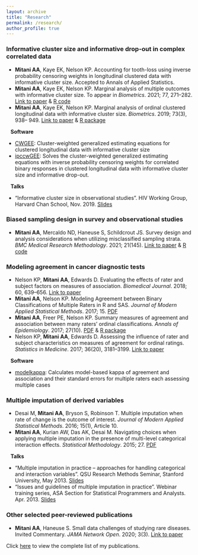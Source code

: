```yaml
---
layout: archive
title: "Research"
permalink: /research/
author_profile: true
---
```


### Informative cluster size and informative drop-out in complex correlated data

- **Mitani AA**, Kaye EK, Nelson KP. Accounting for tooth-loss using inverse probability censoring weights in longitudinal clustered data with informative cluster size. Accepted to Annals of Applied Statistics. 
- **Mitani AA**, Kaye EK, Nelson KP. Marginal analysis of multiple outcomes with informative cluster size. To appear in *Biometrics*. 2021; 77, 271–282. [Link to paper](https://onlinelibrary.wiley.com/doi/epdf/10.1111/biom.13241) & [R code](https://github.com/AyaMitani/multoutcomeICS)
- **Mitani AA**, Kaye EK, Nelson KP. Marginal analysis of ordinal clustered longitudinal data with informative cluster size. *Biometrics*. 2019; 73(3), 938– 949. [Link to paper](https://onlinelibrary.wiley.com/doi/full/10.1111/biom.13050) & [R package](https://github.com/AyaMitani/CWGEE)

&nbsp;&nbsp;&nbsp;**Software**
- [CWGEE](https://github.com/AyaMitani/CWGEE): Cluster-weighted generalized estimating equations for clustered longitudinal data with informative cluster size
- [ipccwGEE](https://github.com/AyaMitani/ipccwGEE): Solves the cluster-weighted generalized estimating equations with inverse probability censoring weights for correlated binary responses in clustered longitudinal data with informative cluster size and informative drop-out.

&nbsp;&nbsp;&nbsp;**Talks**
- “Informative cluster size in observational studies”. HIV Working Group, Harvard Chan School, Nov. 2019. [Slides](http://ayamitani.github.io/files/HSPH_HIVWG_Nov2019.pdf)




### Biased sampling design in survey and observational studies

- **Mitani AA**, Mercaldo ND, Haneuse S, Schildcrout JS. Survey design and analysis considerations when utilizing misclassified sampling strata. *BMC Medical Research Methodology*. 2021; 21(145). [Link to paper](https://bmcmedresmethodol.biomedcentral.com/articles/10.1186/s12874-021-01332-8) & [R code](https://github.com/ayamitani/MisclassSurvey)




### Modeling agreement in cancer diagnostic tests

- Nelson KP, **Mitani AA**, Edwards D. Evaluating the effects of rater and subject factors on measures of association. *Biomedical Journal*. 2018; 60, 639–656. [Link to paper](https://onlinelibrary.wiley.com/doi/abs/10.1002/bimj.201700078)
- **Mitani AA**, Nelson KP. Modeling Agreement between Binary Classifications of Multiple Raters in R and SAS. *Journal of Modern Applied Statistical Methods*. 2017; 15. [PDF](http://ayamitani.github.io/files/JMASM_2017.pdf) 
- **Mitani AA**, Freer PE, Nelson KP. Summary measures of agreement and association between many raters’ ordinal classifications. *Annals of Epidemiology*. 2017; 27(10). [PDF](http://ayamitani.github.io/files/AnnalsEpi_2017.pdf) & [R package](https://github.com/AyaMitani/modelkappa)
- Nelson KP, **Mitani AA**, Edwards D. Assessing the influence of rater and subject characteristics on measures of agreement for ordinal ratings. *Statistics in Medicine*. 2017; 36(20), 3181–3199. [Link to paper](https://onlinelibrary.wiley.com/doi/abs/10.1002/bimj.201700078)

&nbsp;&nbsp;&nbsp;**Software**
- [modelkappa](https://github.com/AyaMitani/modelkappa): Calculates model-based kappa of agreement and association and their standard errors for multiple raters each assessing multiple cases




### Multiple imputation of derived variables 

- Desai M, **Mitani AA**, Bryson S, Robinson T. Multiple imputation when rate of change is the outcome of interest. *Journal of Modern Applied Statistical Methods*. 2016; 15(1), Article 10.
- **Mitani AA**, Kurian AW, Das AK, Desai M. Navigating choices when applying multiple imputation in the presence of multi-level
categorical interaction effects. *Statistical Methodology*. 2015; 27. [PDF](http://ayamitani.github.io/files/StatMeth_2014.pdf)

&nbsp;&nbsp;&nbsp;**Talks**
- “Multiple imputation in practice – approaches for handling categorical and
interaction variables”. QSU Research Methods Seminar, Stanford University, May 2013. [Slides](http://ayamitani.github.io/files/mitani_qsuseminar_v2.pdf)
- “Issues and guidelines of multiple imputation in practice”. Webinar training
series, ASA Section for Statistical Programmers and Analysts. Apr. 2013. [Slides](http://ayamitani.github.io/files/Webinar04172013_Mitani.pdf)



### Other selected peer-reviewed publications

- **Mitani AA**, Haneuse S. Small data challenges of studying rare diseases. Invited Commentary. *JAMA Network Open*. 2020; 3(3). [Link to paper](https://jamanetwork.com/journals/jamanetworkopen/fullarticle/2763223)

Click [here](https://www.ncbi.nlm.nih.gov/pubmed/?term=aya+mitani) to view the complete list of my publications.







